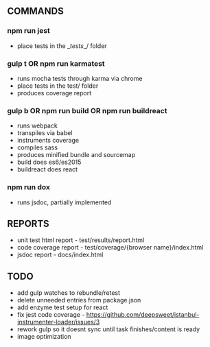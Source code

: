 
## COMMANDS

### npm run jest

* place tests in the \__tests__/ folder

### gulp t OR npm run karmatest

* runs mocha tests through karma via chrome
* place tests in the test/ folder
* produces coverage report

### gulp b OR npm run build OR npm run buildreact

* runs webpack
* transpiles via babel
* instruments coverage
* compiles sass
* produces minified bundle and sourcemap
* build does es6/es2015
* buildreact does react

### npm run dox

* runs jsdoc, partially implemented

## REPORTS

* unit test html report - test/results/report.html
* code coverage report - test/coverage/{browser name}/index.html
* jsdoc report - docs/index.html

## TODO

* add gulp watches to rebundle/retest
* delete unneeded entries from package.json
* add enzyme test setup for react
* fix jest code coverage - https://github.com/deepsweet/istanbul-instrumenter-loader/issues/3
* rework gulp so it doesnt sync until task finishes/content is ready
* image optimization


